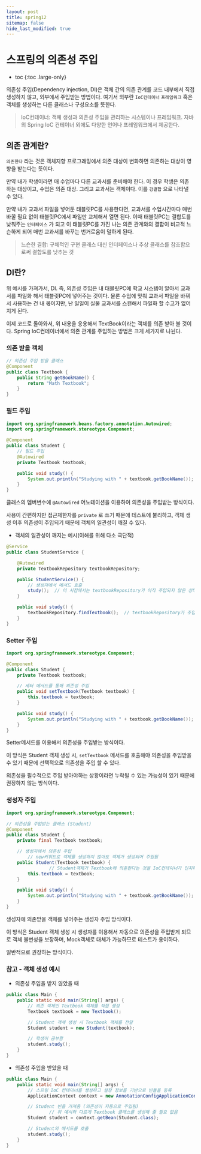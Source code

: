 ```yaml
---
layout: post
title: spring12
sitemap: false
hide_last_modified: true
---
```

# 스프링의 의존성 주입

* toc
{:toc .large-only}

의존성 주입(Dependency injection, DI)은 객체 간의 의존 관계를 코드 내부에서 직접 생성하지 않고, 외부에서 주입받는 방법이다. 여기서 외부란 `IoC컨테이너` `프레임워크` 혹은 객체를 생성하는 다른 클래스나 구성요소를 뜻한다. 

> IoC컨테이너: 객체 생성과 의존성 주입을 관리하는 시스템이나 프레임워크. 자바의 Spring IoC 컨테이너 외에도 다양한 언어나 프레임워크에서 제공한다.

## 의존 관계란?

`의존한다` 라는 것은 객체지향 프로그래밍에서 의존 대상이 변화하면 의존하는 대상이 영향을 받는다는 뜻이다.

만약 내가 학생이라면 매 수업마다 다른 교과서를 준비해야 한다. 이 경우 학생은 의존 하는 대상이고, 수업은 의존 대상. 그리고 교과서는 객체이다. 이를 `강결합` 으로 나타낼 수 있다.

만약 내가 교과서 파일을 넣어둔 태블릿PC를 사용한다면, 교과서를 수업시간마다 매번 바꿀 필요 없이 태블릿PC에서 파일만 교체해서 열면 된다. 이때 태블릿PC는 결합도를 낮춰주는 `인터페이스` 가 되고 이 태블릿PC를 가진 나는 의존 관계와의 결합이 비교적 느슨하게 되어 매번 교과서를 바꾸는 번거로움이 덜하게 된다.

> 느슨한 결합: 구체적인 구현 클래스 대신 인터페이스나 추상 클래스를 참조함으로써 결합도를 낮추는 것

## DI란?

위 예시를 가져가서, DI. 즉, 의존성 주입은 내 태블릿PC에 학교 시스템이 알아서 교과서를 파일화 해서 태블릿PC에 넣어주는 것이다. 물론 수업에 맞춰 교과서 파일을 바꿔서 사용하는 건 내 몫이지만, 난 일일이 실물 교과서를 스캔해서 파일화 할 수고가 없어지게 된다.

이제 코드로 돌아와서, 위 내용을 응용해서 TextBook이라는 객체를 의존 받아 볼 것이다. Spring IoC컨테이너에서 의존 관계를 주입하는 방법은 크게 세가지로 나뉜다. 

### 의존 받을 객체

```java
// 의존성 주입 받을 클래스
@Component
public class Textbook {
    public String getBookName() {
        return "Math Textbook";
    }
}
```

### 필드 주입

```java
import org.springframework.beans.factory.annotation.Autowired;
import org.springframework.stereotype.Component;

@Component
public class Student {
    // 필드 주입
    @Autowired
    private Textbook textbook;

    public void study() {
        System.out.println("Studying with " + textbook.getBookName());
    }
}
```

클래스의 멤버변수에 `@Autowired` 어노테이션을 이용하여 의존성을 주입받는 방식이다.

사용이 간편하지만 접근제한자를 `private` 로 쓰기 때문에 테스트에 불리하고, 객체 생성 이후 의존성이 주입되기 때문에 객체의 일관성이 깨질 수 있다.

- 객체의 일관성이 깨지는 예시(이해를 위해 다소 극단적)

```java
@Service
public class StudentService {

    @Autowired
    private TextbookRepository textbookRepository;

    public StudentService() {
        // 생성자에서 메서드 호출
        study();  // 이 시점에서는 textbookRepository가 아직 주입되지 않은 상태일 수 있음
    }

    public void study() {
        textbookRepository.findTextbook();  // textbookRepository가 주입되지 않았으면 NullPointerException 발생 가능
    }
}
```

### Setter 주입

```java
import org.springframework.stereotype.Component;

@Component
public class Student {
    private Textbook textbook;

    // 세터 메서드를 통해 의존성 주입
    public void setTextbook(Textbook textbook) {
        this.textbook = textbook;
    }

    public void study() {
        System.out.println("Studying with " + textbook.getBookName());
    }
}

```

Setter메서드를 이용해서 의존성을 주입받는 방식이다.

이 방식은 Student 객체 생성 시, `setTextbook` 메서드를 호출해야 의존성을 주입받을 수 있기 때문에 선택적으로 의존성을 주입 할 수 있다.

의존성을 필수적으로 주입 받아야하는 상황이라면 누락될 수 있는 가능성이 있기 때문에 권장하지 않는 방식이다.

### 생성자 주입

```java
import org.springframework.stereotype.Component;

// 의존성을 주입받는 클래스 (Student)
@Component
public class Student {
    private final Textbook textbook;

    // 생성자에서 의존성 주입
		// new키워드로 객체를 생성하지 않아도 객체가 생성되어 주입됨
    public Student(Textbook textbook) {
				// Student객체가 Textbook에 의존한다는 것을 IoC컨테이너가 인지하고 의존성 주입
        this.textbook = textbook;
    }

    public void study() {
        System.out.println("Studying with " + textbook.getBookName());
    }
}
```

생성자에 의존받을 객체를 넣어주는 생성자 주입 방식이다.

이 방식은 Student 객체 생성 시 생성자를 이용해서 자동으로 의존성을 주입받게 되므로 객체 불변성을 보장하며, Mock객체로 대체가 가능하므로 테스트가 용이하다.

일반적으로 권장하는 방식이다.

### 참고 - 객체 생성 예시

- 의존성 주입을 받지 않았을 때

```java
public class Main {
    public static void main(String[] args) {
        // 의존 객체인 Textbook 객체를 직접 생성
        Textbook textbook = new Textbook();

        // Student 객체 생성 시 Textbook 객체를 전달
        Student student = new Student(textbook);

        // 학생이 공부함
        student.study();
    }
}
```

- 의존성 주입을 받았을 때

```java
public class Main {
    public static void main(String[] args) {
        // 스프링 IoC 컨테이너를 생성하고 설정 정보를 기반으로 빈들을 등록
        ApplicationContext context = new AnnotationConfigApplicationContext(AppConfig.class);

        // Student 빈을 가져옴 (의존성이 자동으로 주입됨)
				// 위 예시와 다르게 Textbook 클래스를 생성해 줄 필요 없음
        Student student = context.getBean(Student.class);

        // Student의 메서드를 호출
        student.study();
    }
}
```
